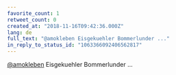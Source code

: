 ```yaml
---
favorite_count: 1
retweet_count: 0
created_at: "2018-11-16T09:42:36.000Z"
lang: de
full_text: "@amokleben Eisgekuehler Bommerlunder ..."
in_reply_to_status_id: "1063366092406562817"
---
```


[@amokleben](https://twitter.com/amokleben) Eisgekuehler Bommerlunder ...
